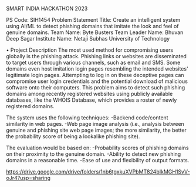 SMART INDIA HACKATHON 2023

PS Code: SIH1454
Problem Statement Title: Create an intelligent system using AI/ML to detect phishing domains that imitate the look and feel of genuine domains.
Team Name: Byte Busters
Team Leader Name: Bhuvan Deep Sagar 
Institute Name: Netaji Subhas University of Technology

 •
Project Description
The most used method for compromising users globally is the phishing attack. Phishing links or websites are disseminated to target users through various channels, such as email and SMS. Some domains even host imitation login pages resembling the intended websites' legitimate login pages. Attempting to log in on these deceptive pages can compromise user login credentials and the potential download of malicious software onto their computers. This problem aims to detect such phishing domains among recently registered websites using publicly available databases, like the WHOIS Database, which provides a roster of newly registered domains.

The system uses the following techniques: 
-Backend code/content similarity in web pages.
-Web page image analysis (i.e., analysis between genuine and phishing site web page images; the more similarity, the better the probability score of being a lookalike phishing site).

The evaluation would be based on:
-Probability scores of phishing domains on their proximity to the genuine domain.
-Ability to detect new phishing domains in a reasonable time.
-Ease of use and flexibility of output formats.

https://drive.google.com/drive/folders/1nb6tgxkuXVPbMT824bIkMGH1SvV-oJr4?usp=sharing
